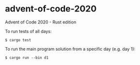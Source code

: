 # advent-of-code-2020
Advent of Code 2020 - Rust edition

To run tests of all days:

```
$ cargo test
```

To run the main program solution from a specific day (e.g. day 1):

```
$ cargo run --bin d1
```
